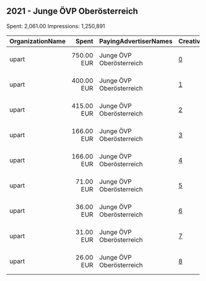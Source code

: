 ## 2021 - Junge ÖVP Oberösterreich 
Spent: 2,061.00
Impressions: 1,250,891

|OrganizationName|Spent|PayingAdvertiserNames|CreativeUrls|Impressions|Genders|AgeBrackets|CountryCodes|BillingAddresses|CandidateBallotInformation|
|:---|---:|:---|:---|---:|:---|:---|:---|:---|:---|
|upart|750.00 EUR|Junge ÖVP Oberösterreich|[0](https://www.snap.com/political-ads/asset/f7e9cde6851759e73ee7b2fb14e63b04c7c830574bee79bdc8c0811a4cefc9a7?mediaType=jpg)|399,338||16-22|austria|"Obere Donaulände 7,Linz,4020,AT"||
|upart|400.00 EUR|Junge ÖVP Oberösterreich|[1](https://www.snap.com/political-ads/asset/34230a411206e2fde9afa5be22bff5ba74848fc31c46815b7997aa670070ba6f?mediaType=png)|283,276|||austria|"Obere Donaulände 7,Linz,4020,AT"||
|upart|415.00 EUR|Junge ÖVP Oberösterreich|[2](https://www.snap.com/political-ads/asset/e56078b4edb4fbc1e352f309c1b4f490ca13e7770ff54b592941bb7f052448a1?mediaType=jpeg)|187,265||16-22|austria|"Obere Donaulände 7,Linz,4020,AT"||
|upart|166.00 EUR|Junge ÖVP Oberösterreich|[3](https://www.snap.com/political-ads/asset/31c35661d2d70c1d07cd7a4b94803c1bbbd047dd059829bb3028947810e62212?mediaType=mp4)|181,845||16-22|austria|"Obere Donaulände 7,Linz,4020,AT"||
|upart|166.00 EUR|Junge ÖVP Oberösterreich|[4](https://www.snap.com/political-ads/asset/b6f8fe67fe8236ae16f8515d4631783b94808667e0e51646eb34209560239821?mediaType=mp4)|180,120||16-22|austria|"Obere Donaulände 7,Linz,4020,AT"||
|upart|71.00 EUR|Junge ÖVP Oberösterreich|[5](https://www.snap.com/political-ads/asset/257b5534b913c40bee39a8163d53c36b71f567f9343cd6011005df8fa07a8785?mediaType=mp4)|8,080||16-22|austria|"Obere Donaulände 7,Linz,4020,AT"||
|upart|36.00 EUR|Junge ÖVP Oberösterreich|[6](https://www.snap.com/political-ads/asset/b8e0ebea3a966d1411bdcac02452fc12ef6cb621edf63e232b474ab467f7c559?mediaType=mp4)|4,224||16-22|austria|"Obere Donaulände 7,Linz,4020,AT"||
|upart|31.00 EUR|Junge ÖVP Oberösterreich|[7](https://www.snap.com/political-ads/asset/9dfbe9f3d064743c5e57afb8b2d31656ba5c4de0519f883c0e847f923b39c2e8?mediaType=mp4)|3,653||16-22|austria|"Obere Donaulände 7,Linz,4020,AT"||
|upart|26.00 EUR|Junge ÖVP Oberösterreich|[8](https://www.snap.com/political-ads/asset/5bac439e2dbe42c4baca7f125ad038af4eaefe991657b7cef3167562bb6496bb?mediaType=mp4)|3,090||16-22|austria|"Obere Donaulände 7,Linz,4020,AT"||

